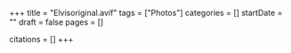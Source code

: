 +++
title = "Elvisoriginal.avif"
tags = ["Photos"]
categories = []
startDate = ""
draft = false
pages = []

citations = []
+++

